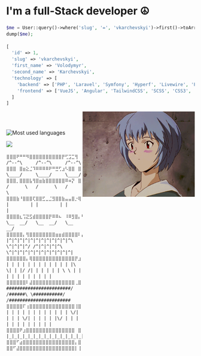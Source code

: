 <h1>I'm a full-Stack developer ☮️</h1>

```php
$me = User::query()->where('slug', '=', 'vkarchevskyi')->first()->toArray();
dump($me);

[
  'id' => 1,
  'slug' => 'vkarchevskyi',
  'first_name' => 'Volodymyr',
  'second_name' => 'Karchevskyi',
  'technology' => [
    'backend' => ['PHP', 'Laravel', 'Symfony', 'Hyperf', 'Livewire', 'Filament', 'Docker', 'Heroku'],
    'frontend' => ['VueJS', 'Angular', 'TailwindCSS', 'SCSS', 'CSS3', 'HTML5']
  ]
]
```
<img src="https://raw.githubusercontent.com/vkarchevskyi/vkarchevskyi/gh-pages/rei.gif" alt="rei" align="right" width="300" height="228">
<br>
<br>
<p align="left">
  
  ![Most used languages](https://github-readme-stats.vercel.app/api/top-langs/?username=vkarchevskyi&layout=compact&theme=merko)
</p>
<p align="left">
  <a href="https://www.codewars.com/users/vkarchevskyi">
    <img src="https://www.codewars.com/users/vkarchevskyi/badges/large">
  </a>
</p>

```
⣿⣿⣿⠟⠛⠛⠻⣿⣿⣿⣿⣿⣿⣿⣿⣿⣿⡟⢋⣩⣉⢻                              /^--^\     /^--^\     /^--^\
⣿⣿⣿⠀⣿⣶⣕⣈⠹⠿⠿⠿⠿⠟⠛⣛⢋⣰⠣⣿⣿⠀⣿                             \____/     \____/     \____/
⣿⣿⣿⡀⣿⣿⣿⣧⢻⣿⣶⣷⣿⣿⣿⣿⣿⣿⠿⠶⡝⠀⣿                            /      \   /      \   /      \
⣿⣿⣿⣷⠘⣿⣿⣿⢏⣿⣿⣋⣀⣈⣻⣿⣿⣷⣤⣤⣿⡐⢿                            |        | |        | |        |
⣿⣿⣿⣿⣆⢩⣝⣫⣾⣿⣿⣿⣿⡟⠿⠿⠦⠀⠸⠿⣻⣿⡄⢻                           \__  __/   \__  __/   \__  __/
⣿⣿⣿⣿⣿⡄⢻⣿⣿⣿⣿⣿⣿⣿⣿⣶⣶⣾⣿⣿⣿⣿⠇⣼      |^|^|^|^|^|^|^|^|^|^|^|^\ \^|^|^|^/ /^|^|^|^|^\ \^|^|^|^|^|^|^|^|^|^|^|^|
⣿⣿⣿⣿⣿⣿⡄⢿⣿⣿⣿⣿⣿⣿⣿⣿⣿⣿⣿⣿⣿⡟⣰       | | | | | | | | | | | | |\ \| | |/ /| | | | | | \ \ | | | | | | | | | | |
⣿⣿⣿⣿⣿⣿⠇⣼⣿⣿⣿⣿⣿⣿⣿⣿⣿⣿⣿⣿⣿⢀⣿       ########################/ /######\ \###########/ /#######################
⣿⣿⣿⣿⣿⠏⢰⣿⣿⣿⣿⣿⣿⣿⣿⣿⣿⣿⣿⣿⣿⢸⣿       | | | | | | | | | | | | \/| | | | \/| | | | | |\/ | | | | | | | | | | | |
⣿⣿⣿⣿⠟⣰⣿⣿⣿⣿⣿⣿⣿⣿⣿⣿⣿⣿⣿⣿⣿⠀⣿       |_|_|_|_|_|_|_|_|_|_|_|_|_|_|_|_|_|_|_|_|_|_|_|_|_|_|_|_|_|_|_|_|_|_|_|_|
⣿⣿⣿⠋⣴⣿⣿⣿⣿⣿⣿⣿⣿⣿⣿⣿⣿⣿⣿⣿⣿⡄⣿
⣿⣿⠋⣼⣿⣿⣿⣿⣿⣿⣿⣿⣿⣿⣿⣿⣿⣿⣿⣿⣿⡇⢸
```

